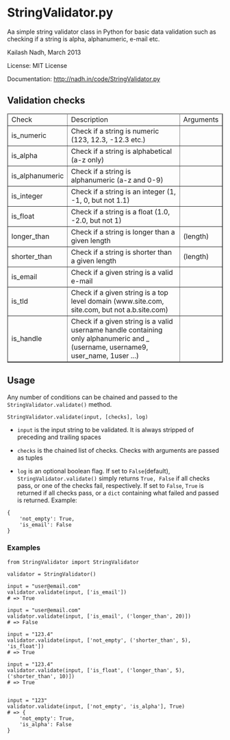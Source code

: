 # StringValidator.py
Aa simple string validator class in Python for basic data validation such as checking
if a string is alpha, alphanumeric, e-mail etc.

Kailash Nadh, March 2013

License:	MIT License

Documentation: http://nadh.in/code/StringValidator.py

## Validation checks
<table border="1">
	<thead>
		<tr>
			<td>Check</td>
			<td>Description</td>
			<td>Arguments</td>
		</tr>
	</thead>
	<tbody>
		<tr>
			<td>is_numeric</td>
			<td>Check if a string is numeric (123, 12.3, -12.3 etc.)</td>
			<td></td>
		</tr>
		<tr>
			<td>is_alpha</td>
			<td>Check if a string is alphabetical (a-z only)</td>
			<td></td>
		</tr>
		<tr>
			<td>is_alphanumeric</td>
			<td>Check if a string is alphanumeric (a-z and 0-9)</td>
			<td></td>
		</tr>
		<tr>
			<td>is_integer</td>
			<td>Check if a string is an integer (1, -1, 0, but not 1.1)</td>
			<td></td>
		</tr>
		<tr>
			<td>is_float</td>
			<td>Check if a string is a float (1.0, -2.0, but not 1)</td>
			<td></td>
		</tr>
		<tr>
			<td>longer_than</td>
			<td>Check if a string is longer than a given length</td>
			<td>(length)</td>
		</tr>
		<tr>
			<td>shorter_than</td>
			<td>Check if a string is shorter than a given length</td>
			<td>(length)</td>
		</tr>
		<tr>
			<td>is_email</td>
			<td>Check if a given string is a valid e-mail</td>
			<td></td>
		</tr>
		<tr>
			<td>is_tld</td>
			<td>Check if a given string is a top level domain (www.site.com, site.com, but not a.b.site.com)</td>
			<td></td>
		</tr>
		<tr>
			<td>is_handle</td>
			<td>Check if a given string is a valid username handle containing only alphanumeric and _ (username, username9, user_name, 1user ...)</td>
			<td></td>
		</tr>
	</tbody>
</table>

## Usage
Any number of conditions can be chained and passed to the ```StringValidator.validate()``` method.

```StringValidator.validate(input, [checks], log)```

- ```input``` is the input string to be validated. It is always stripped of preceding and trailing spaces

- ```checks``` is the chained list of checks. Checks with arguments are passed as tuples

- ```log``` is an optional boolean flag. If set to ```False```(default), ```StringValidator.validate()``` simply
returns ```True, False``` if all checks pass, or one of the checks fail, respectively.
If set to ```False```, ```True``` is returned if all checks pass, or a ```dict``` containing
what failed and passed is returned. Example:

```
{
	'not_empty': True,
	'is_email': False
}
```

### Examples
```
from StringValidator import StringValidator

validator = StringValidator()

input = "user@email.com"
validator.validate(input, ['is_email'])
# => True

input = "user@email.com"
validator.validate(input, ['is_email', ('longer_than', 20)])
# => False

input = "123.4"
validator.validate(input, ['not_empty', ('shorter_than', 5), 'is_float'])
# => True

input = "123.4"
validator.validate(input, ['is_float', ('longer_than', 5), ('shorter_than', 10)])
# => True


input = "123"
validator.validate(input, ['not_empty', 'is_alpha'], True)
# => {
	'not_empty': True,
	'is_alpha': False
}
```